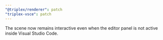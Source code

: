 ```yaml
---
"@triplex/renderer": patch
"triplex-vsce": patch
---
```


The scene now remains interactive even when the editor panel is not active inside Visual Studio Code.
